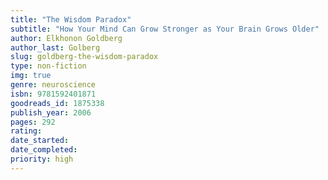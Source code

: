 ```yaml
---
title: "The Wisdom Paradox"
subtitle: "How Your Mind Can Grow Stronger as Your Brain Grows Older"
author: Elkhonon Goldberg
author_last: Golberg
slug: goldberg-the-wisdom-paradox
type: non-fiction
img: true
genre: neuroscience
isbn: 9781592401871
goodreads_id: 1875338
publish_year: 2006
pages: 292
rating: 
date_started:
date_completed:
priority: high
---
```

